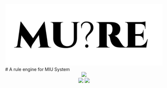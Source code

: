 <div align="center">
<img src="./mure.png" />
</div>
# A rule engine for MIU System

<div align="center">
<img src="https://cdn.rawgit.com/standard/standard/master/badge.svg" href="https://github.com/standard/standard" />
<div> <img src="https://github.com/archanpatkar/mure/workflows/build/badge.svg"/> <img src="https://img.shields.io/badge/License-MIT-brightgreen" /> </div>

</div>


